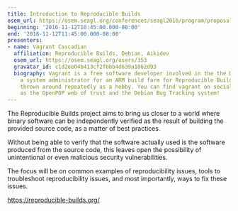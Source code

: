 ```yaml
---
title: Introduction to Reproducible Builds
osem_url: https://osem.seagl.org/conferences/seagl2016/program/proposals/166
beginning: '2016-11-12T10:45:00.000-08:00'
end: '2016-11-12T11:45:00.000-08:00'
presenters:
- name: Vagrant Cascadian
  affiliation: Reproducible Builds, Debian, Aikidev
  osem_url: https://osem.seagl.org/users/353
  gravatar_id: c1d2ee04b413cf2fbbb4d639a1862d93
  biography: Vagrant is a free software developer involved in the the Debian project,
    a system administrator for an ARM build farm for Reproducible Builds, and gets
    thrown around repeatedly as a hobby. You can find vagrant on social networks such
    as the OpenPGP web of trust and the Debian Bug Tracking system!
---
```


The Reproducible Builds project aims to bring us closer to a world
where binary software can be independently verified as the result of
building the provided source code, as a matter of best practices.

Without being able to verify that the software actually used is the
software produced from the source code, this leaves open the possibility of
unintentional or even malicious security vulnerabilities.

The focus will be on common examples of reproducibility issues,
tools to troubleshoot reproducibility issues, and most importantly,
ways to fix these issues.

https://reproducible-builds.org/
